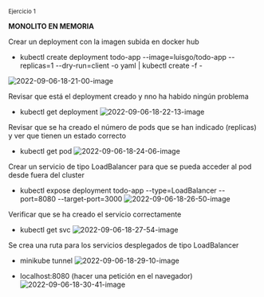 <sup> Ejercicio 1 </sup>

**MONOLITO EN MEMORIA**

Crear un deployment con la imagen subida en docker hub

- kubectl create deployment todo-app --image=luisgo/todo-app --replicas=1 --dry-run=client -o yaml | kubectl create -f -

![2022-09-06-18-21-00-image](https://user-images.githubusercontent.com/22892039/188695269-58bb33f8-4b78-42bb-91b7-f1b726f70b44.png)

Revisar que está el deployment creado y nno ha habido ningún problema

- kubectl get deployment
![2022-09-06-18-22-13-image](https://user-images.githubusercontent.com/22892039/188695352-f14d6d37-2703-43af-aa21-2b8b71149166.png)


Revisar que se ha creado el número de pods que se han indicado (replicas) y ver que tienen un estado correcto

- kubectl get pod
![2022-09-06-18-24-06-image](https://user-images.githubusercontent.com/22892039/188695436-b5b374e1-d9ed-4ab6-a99a-e8165963d756.png)


Crear un servicio de tipo LoadBalancer para que se pueda acceder al pod desde fuera del cluster

- kubectl expose deployment todo-app --type=LoadBalancer --port=8080 --target-port=3000
![2022-09-06-18-26-50-image](https://user-images.githubusercontent.com/22892039/188695481-2e9fb496-fe85-4fc3-8638-3ed1584c0f37.png)


Verificar que se ha creado el servicio correctamente

- kubectl get svc
![2022-09-06-18-27-54-image](https://user-images.githubusercontent.com/22892039/188695517-758e42af-1d07-4105-ad34-22008d4f7ec4.png)


Se crea una ruta para los servicios desplegados de tipo LoadBalancer

- minikube tunnel
![2022-09-06-18-29-10-image](https://user-images.githubusercontent.com/22892039/188695559-924ab0a1-4ad0-4eb8-acd8-02470a8874a0.png)


- localhost:8080 (hacer una petición en el navegador)
![2022-09-06-18-30-41-image](https://user-images.githubusercontent.com/22892039/188695611-e429f545-97bd-414e-9729-17276250e829.png)
